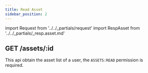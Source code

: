 ```yaml
---
title: Read Asset
sidebar_position: 2
---
```


import Request from '../../_partials/request'
import RespAsset from '../../_partials/_resp.asset.md'

## GET /assets/:id

This api obtain the asset list of a user, the `ASSETS:READ` permission is required.

<Request title="Get Asset by $ASSET_ID" url="/assets/$ASSET_ID"/>

<RespAsset />
